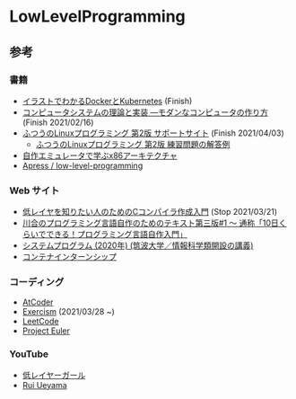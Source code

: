 # LowLevelProgramming

## 参考

### 書籍
- [イラストでわかるDockerとKubernetes](https://www.amazon.co.jp/%E3%82%A4%E3%83%A9%E3%82%B9%E3%83%88%E3%81%A7%E3%82%8F%E3%81%8B%E3%82%8BDocker%E3%81%A8Kubernetes-Software-Design-plus-%E5%BE%B3%E6%B0%B8/dp/4297118378/ref=sr_1_1_sspa?__mk_ja_JP=%E3%82%AB%E3%82%BF%E3%82%AB%E3%83%8A&crid=2LA3TRFEDVNMN&dchild=1&keywords=docker+kubernetes&qid=1617693011&sprefix=docker+k%2Caps%2C244&sr=8-1-spons&psc=1&spLa=ZW5jcnlwdGVkUXVhbGlmaWVyPUExOFc2V0s0MjlSOVJBJmVuY3J5cHRlZElkPUEwODY5NDAxMVZJSklaTUJRNENSNCZlbmNyeXB0ZWRBZElkPUExTlVFVzc2MDBRTlJNJndpZGdldE5hbWU9c3BfYXRmJmFjdGlvbj1jbGlja1JlZGlyZWN0JmRvTm90TG9nQ2xpY2s9dHJ1ZQ==) (Finish)
- [コンピュータシステムの理論と実装 ―モダンなコンピュータの作り方](https://www.nand2tetris.org/) (Finish 2021/02/16)
- [ふつうのLinuxプログラミング 第2版 サポートサイト](https://i.loveruby.net/stdlinux2/) (Finish 2021/04/03)
  - [ふつうのLinuxプログラミング 第2版 練習問題の解答例](https://i.loveruby.net/stdlinux2/answers.html)
- [自作エミュレータで学ぶx86アーキテクチャ](https://book.mynavi.jp/support/bookmook/x86/#bookinfo)
- [Apress / low-level-programming](https://github.com/Apress/low-level-programming)

### Web サイト
- [低レイヤを知りたい人のためのCコンパイラ作成入門](https://www.sigbus.info/compilerbook) (Stop 2021/03/21)
- [川合のプログラミング言語自作のためのテキスト第三版#1 ～ 通称「10日くらいでできる！プログラミング言語自作入門」](http://essen.osask.jp/?a21_txt01)
- [システムプログラム (2020年) (筑波大学／情報科学類開設の講義)](http://www.coins.tsukuba.ac.jp/~syspro/2020/)
- [コンテナインターンシップ](https://github.com/rrreeeyyy/container-internship)

### コーディング
- [AtCoder](https://atcoder.jp/users/dilmnqvovpnmlib)
- [Exercism](https://exercism.io/my/tracks) (2021/03/28 ~)
- [LeetCode](https://leetcode.com/)
- [Project Euler](https://projecteuler.net/)

### YouTube
- [低レイヤーガール](https://www.youtube.com/channel/UCMsstGhINXdpMqo9tsElCMQ)
- [Rui Ueyama](https://www.youtube.com/channel/UCyEOiuZoutEJrE3zvfJV7aQ/videos)

